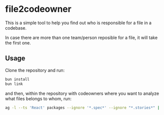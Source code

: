 # file2codeowner

This is a simple tool to help you find out who is responsible for a file in a codebase.

In case there are more than one team/person reposible for a file, it will take the first one.

## Usage

Clone the repository and run:

```bash
bun install
bun link
```

and then, within the repository with codeowners where you want to analyze what files belongs to whom, run:

```bash
ag -l --ts 'React' packages --ignore '*.spec*' --ignore "*.stories*" | file2codeowner --json
```
